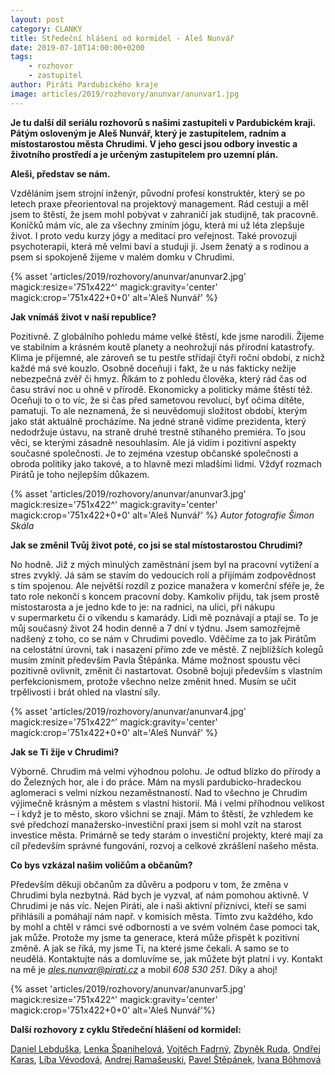 ```yaml
---
layout: post
category: CLANKY
title: Středeční hlášení od kormidel - Aleš Nunvář
date: 2019-07-10T14:00:00+0200
tags: 
    - rozhovor
    - zastupitel
author: Piráti Pardubického kraje
image: articles/2019/rozhovory/anunvar/anunvar1.jpg
---
```


**Je tu další díl seriálu rozhovorů s našimi zastupiteli v Pardubickém kraji. Pátým osloveným je Aleš Nunvář, který je zastupitelem, radním a místostarostou města Chrudimi. V jeho gesci jsou odbory investic a životního prostředí a je určeným zastupitelem pro uzemní plán.**

**Aleši, představ se nám.**

Vzděláním jsem strojní inženýr, původní profesí konstruktér, který se po letech praxe přeorientoval na projektový management. Rád cestuji a měl jsem to štěstí, že jsem mohl pobývat v zahraničí jak studijně, tak pracovně. Koníčků mám víc, ale za všechny zmíním jógu, která mi už léta zlepšuje život. I proto vedu kurzy jógy a meditací pro veřejnost. Také provozuji psychoterapii, která mě velmi baví a studuji ji. Jsem ženatý a s rodinou a psem si spokojeně žijeme v malém domku v Chrudimi. 

{% asset 'articles/2019/rozhovory/anunvar/anunvar2.jpg' magick:resize='751x422^' 
magick:gravity='center' magick:crop='751x422+0+0' alt='Aleš Nunvář' %}

**Jak vnímáš život v naší republice?**

Pozitivně. Z globálního pohledu máme velké štěstí, kde jsme narodili. Žijeme ve stabilním a krásném koutě planety a neohrožují nás přírodní katastrofy. Klima je příjemné, ale zároveň se tu pestře střídají čtyři roční období, z nichž každé má své kouzlo. Osobně doceňuji i fakt, že u nás fakticky nežije nebezpečná zvěř či hmyz. Říkám to z pohledu člověka, který rád čas od času stráví noc u ohně v přírodě. 
Ekonomicky a politicky máme štěstí též. Oceňuji to o to víc, že si čas před sametovou revolucí, byť očima dítěte, pamatuji. To ale neznamená, že si neuvědomuji složitost období, kterým jako stát aktuálně procházíme. Na jedné straně vidíme prezidenta, který nedodržuje ústavu, na straně druhé trestně stíhaného premiéra. To jsou věci, se kterými zásadně nesouhlasím. Ale já vidím i pozitivní aspekty současné společnosti. Je to zejména vzestup občanské společnosti a obroda politiky jako takové, a to hlavně mezi mladšími lidmi. Vždyť rozmach Pirátů je toho nejlepším důkazem.

{% asset 'articles/2019/rozhovory/anunvar/anunvar3.jpg' magick:resize='751x422^' 
magick:gravity='center' magick:crop='751x422+0+0' alt='Aleš Nunvář' %}
*Autor fotografie Šimon Skála*

**Jak se změnil Tvůj život poté, co jsi se stal místostarostou Chrudimi?**

No hodně. Již z mých minulých zaměstnání jsem byl na pracovní vytížení a stres zvyklý. Já sám se stavím do vedoucích rolí a přijímám zodpovědnost s tím spojenou. Ale největší rozdíl z pozice manažera v komerční sféře je, že tato role nekončí s koncem pracovní doby. Kamkoliv přijdu, tak jsem prostě místostarosta a je jedno kde to je: na radnici, na ulici, při nákupu v supermarketu či o víkendu s kamarády. Lidi mě poznávají a ptají se. To je můj současný život 24 hodin denně a 7 dní v týdnu.
Jsem samozřejmě nadšený z toho, co se nám v Chrudimi povedlo. Vděčíme za to jak Pirátům na celostátní úrovni, tak i nasazení přímo zde ve městě. Z nejbližších kolegů musím zmínit především Pavla Štěpánka. Máme možnost spoustu věcí pozitivně ovlivnit, změnit či nastartovat. Osobně bojuji především s vlastním perfekcionismem, protože všechno nelze změnit hned. Musím se učit trpělivosti i brát ohled na vlastní síly.

{% asset 'articles/2019/rozhovory/anunvar/anunvar4.jpg' magick:resize='751x422^' 
magick:gravity='center' magick:crop='751x422+0+0' alt='Aleš Nunvář' %}

**Jak se Ti žije v Chrudimi?**

Výborně. Chrudim má velmi výhodnou polohu. Je odtud blízko do přírody a do Železných hor, ale i do práce. Mám na mysli pardubicko-hradeckou aglomeraci s velmi nízkou nezaměstnaností. Nad to všechno je Chrudim výjimečně krásným a městem s vlastní historií. Má i velmi příhodnou velikost – i když je to město, skoro všichni se znají. 
Mám to štěstí, že vzhledem ke své předchozí manažersko-investiční praxi jsem si mohl vzít na starost investice města. Primárně se tedy starám o investiční projekty, které mají za cíl především správné fungování, rozvoj a celkové zkrášlení našeho města.

**Co bys vzkázal našim voličům a občanům?**

Především děkuji občanům za důvěru a podporu v tom, že změna v Chrudimi byla nezbytná. Rád bych je vyzval, ať nám pomohou aktivně. V Chrudimi je nás víc. Nejen Piráti, ale i naši aktivní příznivci, kteří se sami přihlásili a pomáhají nám např. v komisích města. Tímto zvu každého, kdo by mohl a chtěl  v rámci své odbornosti a ve svém volném čase pomoci tak, jak může.
Protože my jsme ta generace, která může přispět k pozitivní změně. A jak se říká, my jsme Ti, na které jsme čekali. A samo se to neudělá. Kontaktujte nás a domluvíme se, jak můžete být platní i vy. Kontakt na mě je *ales.nunvar@pirati.cz* a mobil *608 530 251*. Díky a ahoj!

{% asset 'articles/2019/rozhovory/anunvar/anunvar5.jpg' magick:resize='751x422^' 
magick:gravity='center' magick:crop='751x422+0+0' alt='Aleš Nunvář'%}


**Další rozhovory z cyklu Středeční hlášení od kormidel:**

[Daniel Lebduška][11], [Lenka Španihelová][12], [Vojtěch Fadrný][13], [Zbyněk Ruda][14], [Ondřej Karas][16], [Líba Vévodová][17], [Andrej Ramašeuski][18], [Pavel Štěpánek][19], [Ivana Böhmová][20]

[1]: https://pardubicky.pirati.cz/lide/ivana-bohmova/
[2]: https://pardubice.pirati.cz/tiskove-zpravy/dostupne-bydleni-i-vzdelavani-to-jsou-temata-pardubickych-piratek/

[11]: https://pardubicky.pirati.cz/tiskove-zpravy/str_hlaseni_od_kormidel_d_lebduska/
[12]: https://pardubicky.pirati.cz/tiskove-zpravy/str_hlaseni_od_kormidel_l_spanihelova/
[13]: https://pardubicky.pirati.cz/tiskove-zpravy/str_hlaseni_od_kormidel_vojta_fadrny/
[14]: https://pardubicky.pirati.cz/tiskove-zpravy/str_hlaseni_od_kormidel_zbynek_ruda/
[15]: https://pardubicky.pirati.cz/tiskove-zpravy/str-hlaseni-od-kormidel-ales-nunvar/
[16]: https://pardubicky.pirati.cz/tiskove-zpravy/str-hlaseni-od-kormidel-ondrej-karas/
[17]: https://pardubicky.pirati.cz/tiskove-zpravy/str-hlaseni-od-kormidel-liba-vevodova/
[18]: https://pardubicky.pirati.cz/tiskove-zpravy/str-hlaseni-od-kormidel-andrej-ramaseuski/
[19]: https://pardubicky.pirati.cz/tiskove-zpravy/str-hlaseni-od-kormidel-pavel-stepanek/
[20]: https://pardubicky.pirati.cz/tiskove-zpravy/str-hlaseni-od-kormidel-ivana-bohmova/